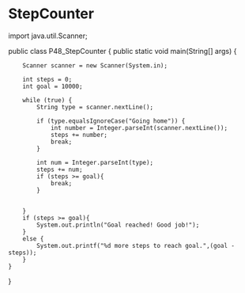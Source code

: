 # StepCounter

import java.util.Scanner;

public class P48_StepCounter {
    public static void main(String[] args) {

        Scanner scanner = new Scanner(System.in);

        int steps = 0;
        int goal = 10000;

        while (true) {
            String type = scanner.nextLine();

            if (type.equalsIgnoreCase("Going home")) {
                int number = Integer.parseInt(scanner.nextLine());
                steps += number;
                break;
            }

            int num = Integer.parseInt(type);
            steps += num;
            if (steps >= goal){
                break;
            }


        }
        if (steps >= goal){
            System.out.println("Goal reached! Good job!");
        }
        else {
            System.out.printf("%d more steps to reach goal.",(goal - steps));
        }
    }

}
